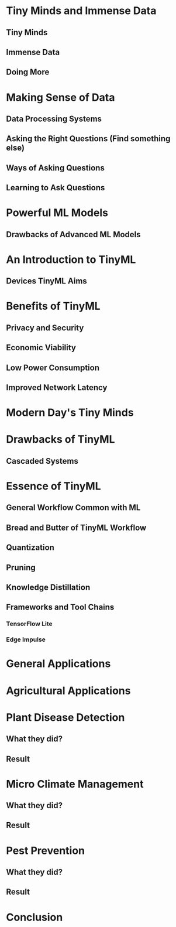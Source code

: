 # Tiny Minds and Immense Data

## Tiny Minds

## Immense Data

## Doing More

# Making Sense of Data

## Data Processing Systems

## Asking the Right Questions (Find something else)

## Ways of Asking Questions

## Learning to Ask Questions

# Powerful ML Models

## Drawbacks of Advanced ML Models

<!-- TODO: Add something more -->

# An Introduction to TinyML

## Devices TinyML Aims

# Benefits of TinyML

## Privacy and Security

## Economic Viability

## Low Power Consumption

## Improved Network Latency

# Modern Day's Tiny Minds

<!-- Compare Modern day micro controllers showing how powerful they actually are -->

# Drawbacks of TinyML

## Cascaded Systems

# Essence of TinyML

## General Workflow Common with ML

## Bread and Butter of TinyML Workflow

<!-- Maybe put these under as subsubsections -->

## Quantization

## Pruning

## Knowledge Distillation

## Frameworks and Tool Chains

### TensorFlow Lite

### Edge Impulse

# General Applications

<!-- tabularize of list them -->

# Agricultural Applications

<!-- tabularize of list them -->

# Plant Disease Detection

## What they did?

## Result

# Micro Climate Management

## What they did?

## Result

# Pest Prevention

## What they did?

## Result

# Conclusion
